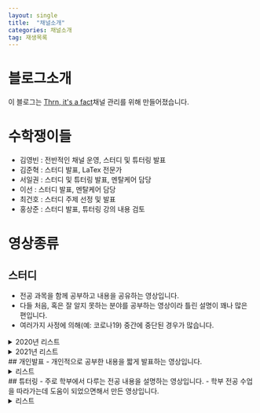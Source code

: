 ```yaml
---
layout: single
title:  "채널소개"
categories: 채널소개
tag: 재생목록
---
```


# 블로그소개
이 블로그는 [Thrn, it's a fact](https://www.youtube.com/c/ThrnitsaFact)채널 관리를 위해 만들어졌습니다.

# 수학쟁이들
- 김영빈 : 전반적인 채널 운영, 스터디 및 튜터링 발표
- 김준혁 : 스터디 발표, LaTex 전문가
- 서일권 : 스터디 및 튜터링 발표, 멘탈케어 담당
- 이선 : 스터디 발표, 멘탈케어 담당
- 최건호 : 스터디 주제 선정 및 발표
- 홍상준 : 스터디 발표, 튜터링 강의 내용 검토

# 영상종류
## 스터디
- 전공 과목을 함께 공부하고 내용을 공유하는 영상입니다.
- 다들 처음, 혹은 잘 알지 못하는 분야를 공부하는 영상이라 틀린 설명이 꽤나 많은 편입니다.
- 여러가지 사정에 의해(예: 코로나19) 중간에 중단된 경우가 많습니다.
<details>
<summary>2020년 리스트</summary>
<div markdown="0">
<ul>
<li><a href="https://www.youtube.com/playlist?list=PLp3amepnpsaL4O6-O7_SHPzNCqueQQ-Jl"> 대수기하</a> 발표자: 김영빈</li>
<li><a href="https://www.youtube.com/playlist?list=PLp3amepnpsaLVf0N-klRhaKMNOqKKKLY-"> 현대대수</a> 발표자: 김영빈,김준혁, 서일권, 최건호</li>
<li><a href="https://www.youtube.com/playlist?list=PLp3amepnpsaLktJpvyAFwdPa3yNXLAXKI"> 실해석</a> 발표자: 이선, 홍상준</li>
<li><a href="https://www.youtube.com/playlist?list=PLp3amepnpsaKU0e8cJhyzNc93Ov6vOLmA"> 미분기하</a> 발표자: 김영빈, 김준혁, 서일권, 이선, 최건호</li>
<li><a href="https://www.youtube.com/playlist?list=PLp3amepnpsaI-JGCg1ak5AraFEH0GaImE"> 호몰로지 대수</a> 발표자: 김영빈, 서일권, 최건호</li>
<li><a href="https://www.youtube.com/playlist?list=PLp3amepnpsaKGZ9hjc25h3vSTSmdbzBbt"> 체론</a> 발표자: 김영빈, 김준혁, 서일권</li>
<li><a href="https://www.youtube.com/playlist?list=PLp3amepnpsaJsqX9FXY6D3gp9YtRet1HV"> 조화해석학</a> 발표자: 홍상준</li>
<li><a href="https://www.youtube.com/playlist?list=PLp3amepnpsaIv8-bXdj91XcpWoQ0FgmQD"> 위상수학 문제풀이</a> 발표자: 김영빈, 김준혁, 김찬영, 서일권, 최건호</li>
</ul>
</div>
</details>
<details>
<summary>2021년 리스트</summary>
<div markdown="1">
<ul>
<li><a href="https://www.youtube.com/playlist?list=PLp3amepnpsaKrhDe1AQK-yiMyQcCSl2tn"> 대수기하</a> 발표자: 김영빈, 김준혁, 서일권, 최건호</li>
<li><a href="https://www.youtube.com/playlist?list=PLp3amepnpsaKY310j1z3QWb7qnNnukDb4"> 양자역학</a> 발표자: 김준혁, 최건호</li>
<li><a href="https://www.youtube.com/playlist?list=PLp3amepnpsaKlYAqCD7iMrNIRExEVRXiN"> 대수기하 문제풀이</a> 발표자: 김영빈, 서일권</li>
<li><a href="https://www.youtube.com/playlist?list=PLp3amepnpsaK3fuNCSeC0mf56KIP5g4fd"> 미분기하 Warner</a> 발표자: 김영빈, 김준혁, 서일권, 최건호, 홍상준</li>
<li><a href="https://www.youtube.com/playlist?list=PLp3amepnpsaJA1LsjHiizjQDY6qoGskA6"> 가환대수 문제풀이</a> 발표자: 김영빈, 김준혁, 서일권, 최건호</li>
<li><a href="https://www.youtube.com/playlist?list=PLp3amepnpsaIPIE7CLMFfHwFcmAl84GTB"> 미분기하 Characteristic Classes</a></li>
</ul>
</div>
</details>
## 개인발표
- 개인적으로 공부한 내용을 짧게 발표하는 영상입니다.
<details>
<summary>리스트</summary>
<div markdown="1">
<ul>
<li><a href="https://youtu.be/kevtgLUFsBU"> Closed Subgroup Theorem</a> 발표자: 최건호</li>
<li><a href="https://youtu.be/nDdl4e_Oct0"> Hilbert's Theorem 90</a> 발표자: 서일권</li>
<li><a href="https://youtu.be/_EbMvR_rlbE"> Krull Topology on Infinite Galois Group</a> 발표자: 서일권</li>
<li><a href="https://youtu.be/5umCyNXTSms"> The Fundamental Theorem of Galois</a> 발표자: 서일권</li>
</ul>
</div>
</details>
## 튜터링
- 주로 학부에서 다루는 전공 내용을 설명하는 영상입니다.
- 학부 전공 수업을 따라가는데 도움이 되었으면해서 만든 영상입니다.
<details>
<summary>리스트</summary>
<div markdown="1">
<ul>
<li><a href="https://www.youtube.com/playlist?list=PLp3amepnpsaJC6vsanb5qFvCyJnwG8dN5"> 위상수학</a> 발표자: 김영빈</li>
<li><a href="https://www.youtube.com/playlist?list=PLp3amepnpsaKfN-ME5ElYTF7S0-AZ9xCm"> 선형대수1</a> 발표자: 김영빈</li>
<li><a href="https://www.youtube.com/playlist?list=PLp3amepnpsaIg6x0eC9GdfR8qzQB6_tWt"> 현대대수1</a> 발표자: 서일권</li>
<li><a href="https://www.youtube.com/playlist?list=PLp3amepnpsaLZSPQGgH8zn1Id3mAEMraZ"> 선형대수2</a> 발표자: 김영빈</li>
<li><a href="https://www.youtube.com/playlist?list=PLp3amepnpsaIIV0G_QCkYiqQHgsPhkzR_"> 해석학</a> 발표자: 김영빈</li>
<li><a href="https://www.youtube.com/playlist?list=PLp3amepnpsaJk3h3fz_RvczNkxB6aZgKM"> Module Theory</a> 발표자: 김영빈</li>
<li><a href="https://www.youtube.com/playlist?list=PLp3amepnpsaL4FwtzkSbFCutS8_zgAgAZ"> 대수적 위상수학</a> 발표자: 김영빈</li>
</ul>
</div>
</details>